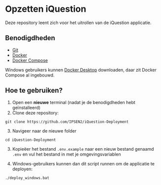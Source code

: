 # Opzetten iQuestion

Deze repository leent zich voor het uitrollen van de iQuestion applicatie.

## Benodigdheden

* [Git](https://git-scm.com/downloads)
* [Docker](https://docs.docker.com/get-docker/)
* [Docker Compose](https://docs.docker.com/compose/install/)

Windows gebruikers kunnen [Docker Desktop](https://docs.docker.com/desktop/install/windows-install/) downloaden, daar zit Docker Compose al ingebouwd.

## Hoe te gebruiken?

1. Open  een **nieuwe** terminal (nadat je de benodigdheden hebt geïnstalleerd)
2. Clone deze repository:

```shell
git clone https://github.com/IPSEN2/iQuestion-Deployment
```

3. Navigeer naar de nieuwe folder

```shell
cd iQuestion-Deployment
```

3. Kopieëer het bestand `.env.example` naar een nieuw bestand genaamd `.env` en vul het bestand in met je omgevingsvariablen

4. Windows-gebruikers kunnen dan dit script runnen om de applicatie te deployen:

```shell
./deploy_windows.bat
```

